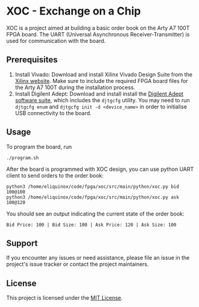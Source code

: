 # XOC - Exchange on a Chip

XOC is a project aimed at building a basic order book on the Arty A7 100T FPGA board. The 
UART (Universal Asynchronous Receiver-Transmitter) is used for communication with the board.

## Prerequisites

1. Install Vivado: Download and install Xilinx Vivado Design Suite from the [Xilinx website](https://www.xilinx.com/support/download.html). Make sure to include the required FPGA board files for the Arty A7 100T during the installation process.
2. Install Digilent Adept: Download and install install the [Digilent Adept software suite](https://digilent.com/reference/software/adept/start), which includes the `djtgcfg` utility. You may need to run `djtgcfg enum` and `djtgcfg init -d <device_name>`
in order to initialise USB connectivity to the board.

## Usage

To program the board, run

```
./program.sh
```

After the board is programmed with XOC design, you can use python UART client to send orders to the order book:

```shell
python3 /home/eliquinox/code/fpga/xoc/src/main/python/xoc.py bid 100@100
python3 /home/eliquinox/code/fpga/xoc/src/main/python/xoc.py ask 100@120
```
You should see an output indicating the current state of the order book:

```
Bid Price: 100 | Bid Size: 100 | Ask Price: 120 | Ask Size: 100
```

## Support

If you encounter any issues or need assistance, please file an issue in the project's issue tracker or contact the project maintainers.

## License

This project is licensed under the [MIT License](https://opensource.org/licenses/MIT).
